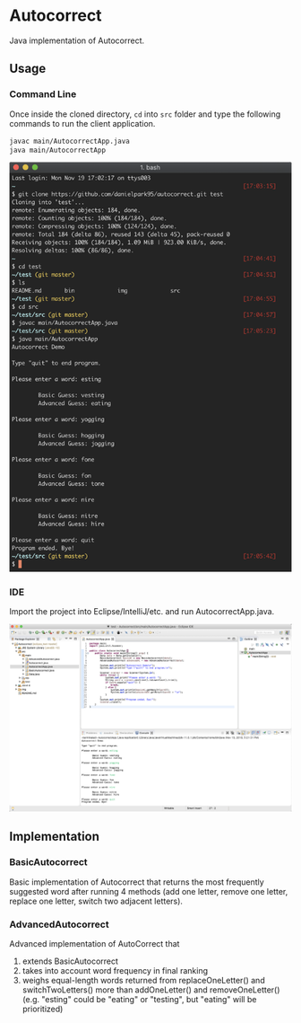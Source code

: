 # Autocorrect
Java implementation of Autocorrect. 

## Usage
### Command Line
Once inside the cloned directory, `cd` into `src` folder and type the following commands to run the client application.
```
javac main/AutocorrectApp.java
java main/AutocorrectApp
```

<a href="url"><img src="https://github.com/danielpark95/autocorrect/blob/master/img/command_line_demo.png" width="700" ></a>


### IDE
Import the project into Eclipse/IntelliJ/etc. and run AutocorrectApp.java.

<a href="url"><img src="https://github.com/danielpark95/autocorrect/blob/master/img/eclipse_demo.png" width="700" ></a>

## Implementation
### BasicAutocorrect
Basic implementation of Autocorrect that returns the most frequently suggested word after running 4 methods (add one letter, remove one letter, replace one letter, switch two adjacent letters).


### AdvancedAutocorrect
Advanced implementation of AutoCorrect that
1) extends BasicAutocorrect
2) takes into account word frequency in final ranking
3) weighs equal-length words returned from replaceOneLetter() and switchTwoLetters() more than addOneLetter() and removeOneLetter() (e.g. "esting" could be "eating" or "testing", but "eating" will be prioritized) 